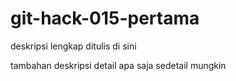 # git-hack-015-pertama

deskripsi lengkap ditulis di sini


tambahan deskripsi
detail apa saja
sedetail mungkin
